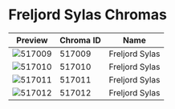 # Freljord Sylas Chromas

| Preview | Chroma ID | Name |
|---------|-----------|------|
| ![517009](https://raw.communitydragon.org/latest/plugins/rcp-be-lol-game-data/global/default/v1/champion-chroma-images/517/517009.png) | 517009 | Freljord Sylas |
| ![517010](https://raw.communitydragon.org/latest/plugins/rcp-be-lol-game-data/global/default/v1/champion-chroma-images/517/517010.png) | 517010 | Freljord Sylas |
| ![517011](https://raw.communitydragon.org/latest/plugins/rcp-be-lol-game-data/global/default/v1/champion-chroma-images/517/517011.png) | 517011 | Freljord Sylas |
| ![517012](https://raw.communitydragon.org/latest/plugins/rcp-be-lol-game-data/global/default/v1/champion-chroma-images/517/517012.png) | 517012 | Freljord Sylas |